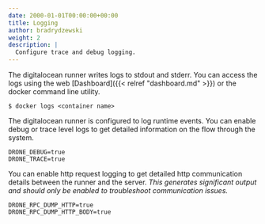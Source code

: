 ```yaml
---
date: 2000-01-01T00:00:00+00:00
title: Logging
author: bradrydzewski
weight: 2
description: |
  Configure trace and debug logging.
---
```


The digitalocean runner writes logs to stdout and stderr. You can access the logs using the web [Dashboard]({{< relref "dashboard.md" >}}) or the docker command line utility.

```
$ docker logs <container name>
```

The digitalocean runner is configured to log runtime events. You can enable debug or trace level logs to get detailed information on the flow through the system.

```
DRONE_DEBUG=true
DRONE_TRACE=true
```

You can enable http request logging to get detailed http communication details between the runner and the server. _This generates significant output and should only be enabled to troubleshoot communication issues._

```
DRONE_RPC_DUMP_HTTP=true
DRONE_RPC_DUMP_HTTP_BODY=true
```

